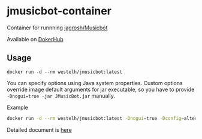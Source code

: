 # jmusicbot-container
Container for runnning [jagrosh/Musicbot](https://github.com/jagrosh/MusicBot)

Available on [DokerHub](https://hub.docker.com/repository/docker/westelh/jmusicbot)



## Usage

```docker run -d --rm westelh/jmusicbot:latest```



You can specify options using Java system properties.  Custom options override image default arguments for jar executable, so you have to provide ``` -Dnogui=true -jar JMusicBot.jar ``` manually.



Example

```bash
docker run -d --rm westelh/jmusicbot:latest -Dnogui=true -Dconfig=alternate.cfg -jar JMusicBot.jar
```

Detailed document is [here](https://jmusicbot.com/advanced-config)
